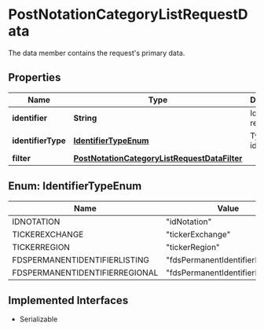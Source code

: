 

# PostNotationCategoryListRequestData

The data member contains the request's primary data.

## Properties

Name | Type | Description | Notes
------------ | ------------- | ------------- | -------------
**identifier** | **String** | Identifier to resolve. | 
**identifierType** | [**IdentifierTypeEnum**](#IdentifierTypeEnum) | Type of the identifier. | 
**filter** | [**PostNotationCategoryListRequestDataFilter**](PostNotationCategoryListRequestDataFilter.md) |  |  [optional]



## Enum: IdentifierTypeEnum

Name | Value
---- | -----
IDNOTATION | &quot;idNotation&quot;
TICKEREXCHANGE | &quot;tickerExchange&quot;
TICKERREGION | &quot;tickerRegion&quot;
FDSPERMANENTIDENTIFIERLISTING | &quot;fdsPermanentIdentifierListing&quot;
FDSPERMANENTIDENTIFIERREGIONAL | &quot;fdsPermanentIdentifierRegional&quot;


## Implemented Interfaces

* Serializable



